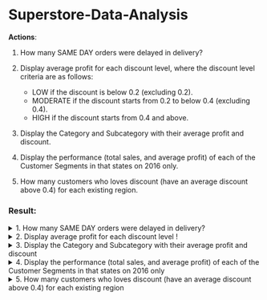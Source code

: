 # Superstore-Data-Analysis

**Actions**:

1. How many SAME DAY orders were delayed in delivery?
2. Display average profit for each discount level, where the discount level criteria are as follows:
    - LOW if the discount is below 0.2 (excluding 0.2).
    - MODERATE if the discount starts from 0.2 to below 0.4 (excluding 0.4).
    - HIGH if the discount starts from 0.4 and above.

3. Display the Category and Subcategory with their average profit and discount.
4. Display the performance (total sales, and average profit) of each of the Customer Segments in that states on 2016 only.
5. How many customers who loves discount (have an average discount above 0.4) for each existing region.


### **Result**: ###
<details>
<summary>1. How many SAME DAY orders were delayed in delivery?</summary>
<p>
	
```
SELECT 
	COUNT(1) AS total_delayed_delivery
FROM 
	orders
WHERE 
	ship_mode = 'Same Day' AND
	order_date != ship_date;
```
       
| total_delayed_delivery |
| :---: | 
| 24  |
	
</p>
</details>

<details>
<summary>2. Display average profit for each discount level !</summary>
<p> 
	
The condition of the discount level criteria are as follows:
- LOW if the discount is below 0.2 (excluding 0.2).
- MODERATE if the discount starts from 0.2 to below 0.4 (excluding 0.4).
- HIGH if the discount starts from 0.4 and above.

	
```
SELECT
	CASE 
		 WHEN discount < 0.2 THEN 'LOW'
		 WHEN discount >= 0.2 AND discount < 0.4 THEN 'MODERATE'
		 ELSE 'HIGH'
	END AS group_discount,
	AVG(profit) as average_profit
FROM 
	orders
GROUP by 1
ORDER by 1 DESC;
```

|group_discount | average_profit |
| :---: | :---: |
|LOW |67.03797971278317|
|MODERATE |19.835564024546144|
|HIGH |-107.65201132572433|

</p>
</details>

<details>
<summary>3. Display the Category and Subcategory with their average profit and discount</summary>
<p>

```
SELECT 
	p.category,
	p.subcategory,
	AVG(o.discount) AS average_discount,
	AVG(o.profit) AS average_profit
FROM 
	orders AS o
LEFT JOIN 
	product AS p
	ON o.product_id = p.product_id
GROUP BY 1,2
ORDER BY 1,2;
```

|category | subcategory | average_discount |average_profit|
| :---: | :---: |:---: | :---: |
|Furniture | Bookcases | 0.21114035087719298246 | -15.2305087719298380|
|Furniture | Chairs | 0.17017828200972447326 | 43.0958935170178139|
|Furniture | Furnishings | 0.13834900731452455590 | 13.64591807732497215
|Furniture | Tables | 0.26128526645768025078 | -55.5657714733542497|
|Office Supplies | Appliances | 0.16652360515021459227 | 38.92275836909870306|
|Office Supplies | Art | 0.07487437185929648241 | 8.20073743718592866|
|Office Supplies | Binders | 0.37229152987524622456 | 19.8435740643466793|
|Office Supplies | Envelopes | 0.08031496062992125984 | 27.4180185039370051|
|Office Supplies | Fasteners | 0.08202764976958525346 | 4.37565990783410111|
|Office Supplies | Labels | 0.06868131868131868132 | 15.2369615384615381|
|Office Supplies | Paper | 0.07489051094890510949 |24.8566199270072976|
|Office Supplies | Storage | 0.07470449172576832151 | 25.15227706855791304|
|Office Supplies | Supplies | 0.07684210526315789474 | -6.25841842105263644|
|Technology | Accessories | 0.07845161290322580645 | 54.11178799999999635|
|Technology | Copiers | 0.16176470588235294118 | 817.9091897058822724|
|Technology | Machines | 0.30608695652173913043 | 29.4326686956520713|
|Technology | Phones | 0.15455568053993250844 | 50.07393768278964770|

</p>
</details>

<details>
<summary>4. Display the performance (total sales, and average profit) of each of the Customer Segments in that states on 2016 only</summary>
<p>

```
SELECT
	c.segment,
	SUM(o.sales) AS total_sales,
	AVG(o.profit) AS average_profit
FROM 
	orders AS o
LEFT JOIN 
	customer AS c
	ON o.customer_id = c.customer_id
WHERE 
	c.state IN ('California', 'Texas', 'Georgia') AND
	date_part('year', o.order_date) = 2016
GROUP BY 1;
```

| segment| total_sales | average_profit |
| :---: | :---: | :---: |
| Consumer | 90982.3196000000012181| 30.32965562913906877 |
| Corporate | 50951.9110000000016284| 33.57349056603773146 |
| Home Office | 34897.9529999999997967| 34.66199395973154455 |

</p>
</details>

<details>
<summary>5. How many customers who loves discount (have an average discount above 0.4) for each existing region</summary>
<p>
	
```
WITH o AS 
(
	SELECT 
		customer_id,
		AVG(discount) AS average_discount
	FROM 
		orders
	GROUP BY 1
	HAVING AVG(discount) > 0.4
)

SELECT 
	c.region,
	COUNT(1) AS cust_love_discount
FROM 
	o
LEFT JOIN
	customer AS c
	ON o.customer_id = c.customer_id
GROUP BY 1
ORDER BY 2 DESC;
```

|region | cust_love_discount|
| :---: | :---: |
| West| 3|
| South| 2|
| East| 2|
| Central| 2|

</p>
</details>
